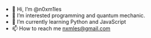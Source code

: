- 👋 Hi, I’m @n0xm1les
- 👀 I’m interested programming and quantum mechanic.
- 🌱 I’m currently learning Python and JavaScript
- 📫 How to reach me nxmles@gmail.com
